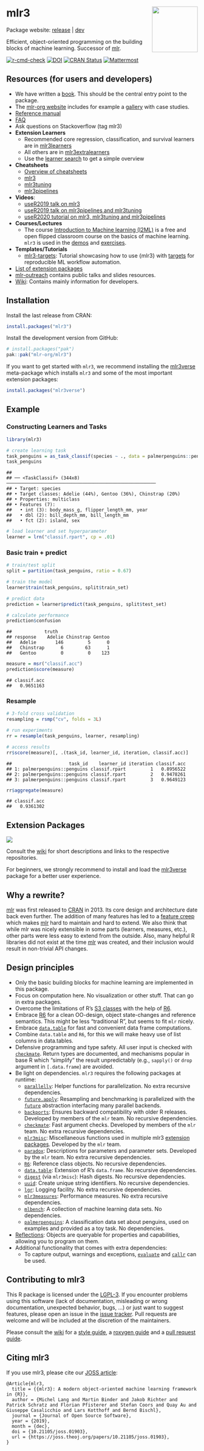 
# mlr3 <img src="man/figures/logo.png" align="right" width = "120" />

Package website: [release](https://mlr3.mlr-org.com/) \|
[dev](https://mlr3.mlr-org.com/dev/)

Efficient, object-oriented programming on the building blocks of machine
learning. Successor of [mlr](https://github.com/mlr-org/mlr).

<!-- badges: start -->

[![r-cmd-check](https://github.com/mlr-org/mlr3/actions/workflows/r-cmd-check.yml/badge.svg)](https://github.com/mlr-org/mlr3/actions/workflows/r-cmd-check.yml)
[![DOI](https://joss.theoj.org/papers/10.21105/joss.01903/status.svg)](https://doi.org/10.21105/joss.01903)
[![CRAN
Status](https://www.r-pkg.org/badges/version-ago/mlr3)](https://cran.r-project.org/package=mlr3)
[![Mattermost](https://img.shields.io/badge/chat-mattermost-orange.svg)](https://lmmisld-lmu-stats-slds.srv.mwn.de/mlr_invite/)
<!-- badges: end -->

## Resources (for users and developers)

- We have written a [book](https://mlr3book.mlr-org.com/). This should
  be the central entry point to the package.
- The [mlr-org website](https://mlr-org.com/) includes for example a
  [gallery](https://mlr-org.com/gallery.html) with case studies.
- [Reference manual](https://mlr3.mlr-org.com/reference/)
- [FAQ](https://mlr-org.com/faq.html)
- Ask questions on Stackoverflow (tag mlr3)
- **Extension Learners**
  - Recommended core regression, classification, and survival learners
    are in [mlr3learners](https://github.com/mlr-org/mlr3learners)
  - All others are in
    [mlr3extralearners](https://github.com/mlr-org/mlr3extralearners)
  - Use the [learner search](https://mlr-org.com/learners.html) to get a
    simple overview
- **Cheatsheets**
  - [Overview of cheatsheets](https://cheatsheets.mlr-org.com)
  - [mlr3](https://cheatsheets.mlr-org.com/mlr3.pdf)
  - [mlr3tuning](https://cheatsheets.mlr-org.com/mlr3tuning.pdf)
  - [mlr3pipelines](https://cheatsheets.mlr-org.com/mlr3pipelines.pdf)
- **Videos**:
  - [useR2019 talk on mlr3](https://www.youtube.com/watch?v=wsP2hiFnDQs)
  - [useR2019 talk on mlr3pipelines and
    mlr3tuning](https://www.youtube.com/watch?v=gEW5RxkbQuQ)
  - [useR2020 tutorial on mlr3, mlr3tuning and
    mlr3pipelines](https://www.youtube.com/watch?v=T43hO2o_nZw)
    <!--   - [Recorded talk about mlr3spatiotempcv and mlr3spatial at OpenDataScience Europe Conference 2021 in Wageningen, NL](https://av.tib.eu/media/55271) -->
- **Courses/Lectures**
  - The course [Introduction to Machine learning
    (I2ML)](https://slds-lmu.github.io/i2ml/) is a free and open flipped
    classroom course on the basics of machine learning. `mlr3` is used
    in the
    [demos](https://github.com/slds-lmu/lecture_i2ml/tree/master/code-demos-pdf)
    and
    [exercises](https://github.com/slds-lmu/lecture_i2ml/tree/master/exercises).
- **Templates/Tutorials**
  - [mlr3-targets](https://github.com/mlr-org/mlr3-targets): Tutorial
    showcasing how to use {mlr3} with
    [targets](https://docs.ropensci.org/targets/) for reproducible ML
    workflow automation.
- [List of extension packages](https://mlr-org.com/ecosystem.html)
- [mlr-outreach](https://github.com/mlr-org/mlr-outreach) contains
  public talks and slides resources.
- [Wiki](https://github.com/mlr-org/mlr3/wiki): Contains mainly
  information for developers.

## Installation

Install the last release from CRAN:

``` r
install.packages("mlr3")
```

Install the development version from GitHub:

``` r
# install.packages("pak")
pak::pak("mlr-org/mlr3")
```

If you want to get started with `mlr3`, we recommend installing the
[mlr3verse](https://mlr3verse.mlr-org.com/) meta-package which installs
`mlr3` and some of the most important extension packages:

``` r
install.packages("mlr3verse")
```

## Example

### Constructing Learners and Tasks

``` r
library(mlr3)

# create learning task
task_penguins = as_task_classif(species ~ ., data = palmerpenguins::penguins)
task_penguins
```

    ##
    ## ── <TaskClassif> (344x8) ───────────────────────────────────────────────────────
    ## • Target: species
    ## • Target classes: Adelie (44%), Gentoo (36%), Chinstrap (20%)
    ## • Properties: multiclass
    ## • Features (7):
    ##   • int (3): body_mass_g, flipper_length_mm, year
    ##   • dbl (2): bill_depth_mm, bill_length_mm
    ##   • fct (2): island, sex

``` r
# load learner and set hyperparameter
learner = lrn("classif.rpart", cp = .01)
```

### Basic train + predict

``` r
# train/test split
split = partition(task_penguins, ratio = 0.67)

# train the model
learner$train(task_penguins, split$train_set)

# predict data
prediction = learner$predict(task_penguins, split$test_set)

# calculate performance
prediction$confusion
```

    ##            truth
    ## response    Adelie Chinstrap Gentoo
    ##   Adelie       146         5      0
    ##   Chinstrap      6        63      1
    ##   Gentoo         0         0    123

``` r
measure = msr("classif.acc")
prediction$score(measure)
```

    ## classif.acc
    ##   0.9651163

### Resample

``` r
# 3-fold cross validation
resampling = rsmp("cv", folds = 3L)

# run experiments
rr = resample(task_penguins, learner, resampling)

# access results
rr$score(measure)[, .(task_id, learner_id, iteration, classif.acc)]
```

    ##                     task_id    learner_id iteration classif.acc
    ## 1: palmerpenguins::penguins classif.rpart         1   0.8956522
    ## 2: palmerpenguins::penguins classif.rpart         2   0.9478261
    ## 3: palmerpenguins::penguins classif.rpart         3   0.9649123

``` r
rr$aggregate(measure)
```

    ## classif.acc
    ##   0.9361302

## Extension Packages

<a href="https://raw.githubusercontent.com/mlr-org/mlr3/main/man/figures/mlr3verse.svg?sanitize=true"><img src="man/figures/mlr3verse.svg" /></a>

Consult the
[wiki](https://github.com/mlr-org/mlr3/wiki/Extension-Packages) for
short descriptions and links to the respective repositories.

For beginners, we strongly recommend to install and load the
[mlr3verse](https://mlr3verse.mlr-org.com/) package for a better user
experience.

## Why a rewrite?

[mlr](https://github.com/mlr-org/mlr) was first released to
[CRAN](https://cran.r-project.org/package=mlr) in 2013. Its core design
and architecture date back even further. The addition of many features
has led to a [feature
creep](https://en.wikipedia.org/wiki/Feature_creep) which makes
[mlr](https://github.com/mlr-org/mlr) hard to maintain and hard to
extend. We also think that while mlr was nicely extensible in some parts
(learners, measures, etc.), other parts were less easy to extend from
the outside. Also, many helpful R libraries did not exist at the time
[mlr](https://github.com/mlr-org/mlr) was created, and their inclusion
would result in non-trivial API changes.

## Design principles

- Only the basic building blocks for machine learning are implemented in
  this package.
- Focus on computation here. No visualization or other stuff. That can
  go in extra packages.
- Overcome the limitations of R’s [S3
  classes](https://adv-r.hadley.nz/s3.html) with the help of
  [R6](https://cran.r-project.org/package=R6).
- Embrace [R6](https://cran.r-project.org/package=R6) for a clean
  OO-design, object state-changes and reference semantics. This might be
  less “traditional R”, but seems to fit `mlr` nicely.
- Embrace [`data.table`](https://cran.r-project.org/package=data.table)
  for fast and convenient data frame computations.
- Combine `data.table` and `R6`, for this we will make heavy use of list
  columns in data.tables.
- Defensive programming and type safety. All user input is checked with
  [`checkmate`](https://cran.r-project.org/package=checkmate). Return
  types are documented, and mechanisms popular in base R which
  “simplify” the result unpredictably (e.g., `sapply()` or `drop`
  argument in `[.data.frame`) are avoided.
- Be light on dependencies. `mlr3` requires the following packages at
  runtime:
  - [`parallelly`](https://cran.r-project.org/package=parallelly):
    Helper functions for parallelization. No extra recursive
    dependencies.
  - [`future.apply`](https://cran.r-project.org/package=future.apply):
    Resampling and benchmarking is parallelized with the
    [`future`](https://cran.r-project.org/package=future) abstraction
    interfacing many parallel backends.
  - [`backports`](https://cran.r-project.org/package=backports): Ensures
    backward compatibility with older R releases. Developed by members
    of the `mlr` team. No recursive dependencies.
  - [`checkmate`](https://cran.r-project.org/package=checkmate): Fast
    argument checks. Developed by members of the `mlr` team. No extra
    recursive dependencies.
  - [`mlr3misc`](https://cran.r-project.org/package=mlr3misc):
    Miscellaneous functions used in multiple mlr3 [extension
    packages](https://mlr-org.com/ecosystem.html). Developed by the
    `mlr` team.
  - [`paradox`](https://cran.r-project.org/package=paradox):
    Descriptions for parameters and parameter sets. Developed by the
    `mlr` team. No extra recursive dependencies.
  - [`R6`](https://cran.r-project.org/package=R6): Reference class
    objects. No recursive dependencies.
  - [`data.table`](https://cran.r-project.org/package=data.table):
    Extension of R’s `data.frame`. No recursive dependencies.
  - [`digest`](https://cran.r-project.org/package=digest) (via
    `mlr3misc`): Hash digests. No recursive dependencies.
  - [`uuid`](https://cran.r-project.org/package=uuid): Create unique
    string identifiers. No recursive dependencies.
  - [`lgr`](https://cran.r-project.org/package=lgr): Logging facility.
    No extra recursive dependencies.
  - [`mlr3measures`](https://cran.r-project.org/package=mlr3measures):
    Performance measures. No extra recursive dependencies.
  - [`mlbench`](https://cran.r-project.org/package=mlbench): A
    collection of machine learning data sets. No dependencies.
  - [`palmerpenguins`](https://cran.r-project.org/package=palmerpenguins):
    A classification data set about penguins, used on examples and
    provided as a toy task. No dependencies.
- [Reflections](https://en.wikipedia.org/wiki/Reflection_%28computer_programming%29):
  Objects are queryable for properties and capabilities, allowing you to
  program on them.
- Additional functionality that comes with extra dependencies:
  - To capture output, warnings and exceptions,
    [`evaluate`](https://cran.r-project.org/package=evaluate) and
    [`callr`](https://cran.r-project.org/package=callr) can be used.

## Contributing to mlr3

This R package is licensed under the
[LGPL-3](https://www.gnu.org/licenses/lgpl-3.0.en.html). If you
encounter problems using this software (lack of documentation,
misleading or wrong documentation, unexpected behavior, bugs, …) or just
want to suggest features, please open an issue in the [issue
tracker](https://github.com/mlr-org/mlr3/issues). Pull requests are
welcome and will be included at the discretion of the maintainers.

Please consult the [wiki](https://github.com/mlr-org/mlr3/wiki/) for a
[style guide](https://github.com/mlr-org/mlr3/wiki/Style-Guide), a
[roxygen guide](https://github.com/mlr-org/mlr3/wiki/Roxygen-Guide) and
a [pull request
guide](https://github.com/mlr-org/mlr3/wiki/PR-Guidelines).

## Citing mlr3

If you use mlr3, please cite our [JOSS
article](https://doi.org/10.21105/joss.01903):

    @Article{mlr3,
      title = {{mlr3}: A modern object-oriented machine learning framework in {R}},
      author = {Michel Lang and Martin Binder and Jakob Richter and Patrick Schratz and Florian Pfisterer and Stefan Coors and Quay Au and Giuseppe Casalicchio and Lars Kotthoff and Bernd Bischl},
      journal = {Journal of Open Source Software},
      year = {2019},
      month = {dec},
      doi = {10.21105/joss.01903},
      url = {https://joss.theoj.org/papers/10.21105/joss.01903},
    }
